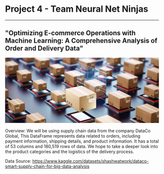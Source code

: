 # Project 4 - Team Neural Net Ninjas
------
## "Optimizing E-commerce Operations with Machine Learning: A Comprehensive Analysis of Order and Delivery Data"

![Shipments](Ship_img.jpg)

Overview: We will be using supply chain data from the company DataCo Global, This DataFrame represents data related to orders, including payment information, shipping details, and product information. It has a total of 53 columns and 180,519 rows of data. We hope to take a deeper look into the product categories and the logistics of the delivery process. 

Data Source: https://www.kaggle.com/datasets/shashwatwork/dataco-smart-supply-chain-for-big-data-analysis
